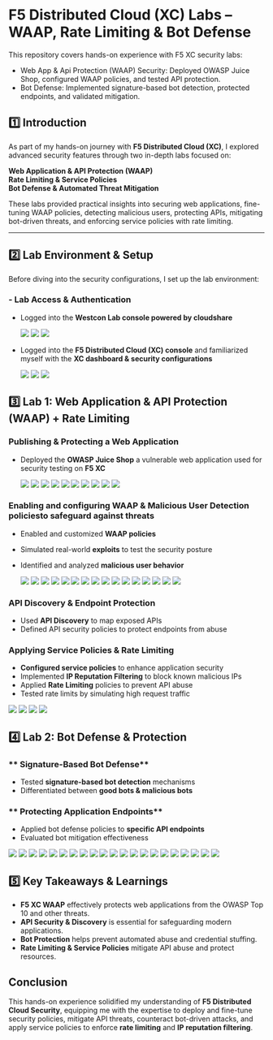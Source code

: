 # F5 Distributed Cloud (XC) Labs – WAAP, Rate Limiting & Bot Defense  
This repository covers hands-on experience with F5 XC security labs:
   - Web App & Api Protection (WAAP) Security: Deployed OWASP Juice Shop, configured WAAP policies, and tested API protection. 
   - Bot Defense: Implemented signature-based bot detection, protected endpoints, and validated mitigation.


## **1️⃣ Introduction**  
As part of my hands-on journey with **F5 Distributed Cloud (XC)**, I explored advanced security features through two in-depth labs focused on:  

 **Web Application & API Protection (WAAP)**  
 **Rate Limiting & Service Policies**  
 **Bot Defense & Automated Threat Mitigation**  

These labs provided practical insights into securing web applications, fine-tuning WAAP policies, detecting malicious users, protecting APIs, mitigating bot-driven threats, and enforcing service policies with rate limiting.  

---

## **2️⃣ Lab Environment & Setup**  

Before diving into the security configurations, I set up the lab environment:  

### **- Lab Access & Authentication**
- Logged into the **Westcon Lab console powered by cloudshare**

  <img src="Images/1.png">
  
  <img src="Images/2.png">
  
  <img src="Images/3.png">

- Logged into the **F5 Distributed Cloud (XC) console** and familiarized myself with the **XC dashboard & security configurations**

  <img src="Images/4.png">
  
  <img src="Images/5.png">
  
  <img src="Images/6.png">

## **3️⃣ Lab 1: Web Application & API Protection (WAAP) + Rate Limiting**  

### **Publishing & Protecting a Web Application**
- Deployed the **OWASP Juice Shop** a vulnerable web application used for security testing on **F5 XC**
  
  <img src="Images/7.png">
  
  <img src="Images/8.png">
  
  <img src="Images/9.png">
  
  <img src="Images/10.png">
  
  <img src="Images/11.png">
  
  <img src="Images/12.png">
  
  <img src="Images/13.png">
  
  <img src="Images/14.png">
  
  <img src="Images/15.png">
  
  <img src="Images/16.png">

  
### **Enabling and configuring WAAP & Malicious User Detection policies**to safeguard against threats
- Enabled and customized **WAAP policies**  
- Simulated real-world **exploits** to test the security posture  
- Identified and analyzed **malicious user behavior**

  <img src="Images/17.png">
  
  <img src="Images/18.png">
  
  <img src="Images/19.png">
  
  <img src="Images/20.png">
  
  <img src="Images/21.png">
  
  <img src="Images/22.png">
  
  <img src="Images/23.png">
  
  <img src="Images/24.png">
  
  <img src="Images/25.png">
  
  <img src="Images/26.png">
  
  <img src="Images/27.png">
  
  <img src="Images/28.png">
  
  <img src="Images/29.png">
  
  <img src="Images/30.png">
  
  <img src="Images/31.png">
  
  <img src="Images/32.png">


### **API Discovery & Endpoint Protection**
- Used **API Discovery** to map exposed APIs  
- Defined API security policies to protect endpoints from abuse
  
### **Applying Service Policies & Rate Limiting**
- **Configured service policies** to enhance application security  
- Implemented **IP Reputation Filtering** to block known malicious IPs  
- Applied **Rate Limiting** policies to prevent API abuse  
- Tested rate limits by simulating high request traffic  

<img src="Images/33.png">

<img src="Images/34.png">

<img src="Images/35.png">

<img src="Images/36.png">



## **4️⃣ Lab 2: Bot Defense & Protection**  

### ** Signature-Based Bot Defense**
- Tested **signature-based bot detection** mechanisms  
- Differentiated between **good bots & malicious bots**  

### ** Protecting Application Endpoints**
- Applied bot defense policies to **specific API endpoints**  
- Evaluated bot mitigation effectiveness
  
<img src="Images/37.png">

<img src="Images/38.png">

<img src="Images/39.png">

<img src="Images/40.png">

<img src="Images/41.png">

<img src="Images/42.png">

<img src="Images/43.png">

<img src="Images/44.png">

<img src="Images/45.png">

<img src="Images/46.png">

<img src="Images/47.png">

<img src="Images/48.png">

<img src="Images/49.png">

<img src="Images/50.png">

<img src="Images/51.png">

<img src="Images/52.png">

<img src="Images/53.png">

<img src="Images/54.png">

<img src="Images/55.png">

<img src="Images/56.png">

<img src="Images/57.png">



## **5️⃣ Key Takeaways & Learnings**  
- **F5 XC WAAP** effectively protects web applications from the OWASP Top 10 and other threats.  
- **API Security & Discovery** is essential for safeguarding modern applications.  
- **Bot Protection** helps prevent automated abuse and credential stuffing.  
- **Rate Limiting & Service Policies** mitigate API abuse and protect resources.  

 

## **Conclusion**  
This hands-on experience solidified my understanding of **F5 Distributed Cloud Security**, equipping me with the expertise to deploy and fine-tune security policies, mitigate API threats, counteract bot-driven attacks, and apply service policies to enforce **rate limiting** and **IP reputation filtering**.  
